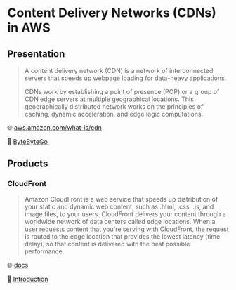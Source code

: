 # Content Delivery Networks (CDNs) in AWS

## Presentation

> A content delivery network (CDN) is a network of interconnected servers that speeds up webpage loading for data-heavy applications.
> 
> CDNs work by establishing a point of presence (POP) or a group of CDN edge servers at multiple geographical locations. This geographically distributed network works on the principles of caching, dynamic acceleration, and edge logic computations.

🌐 [aws.amazon.com/what-is/cdn](https://aws.amazon.com/what-is/cdn/)

🎥 [ByteByteGo](https://www.youtube.com/watch?v=RI9np1LWzqw)

## Products

### CloudFront

> Amazon CloudFront is a web service that speeds up distribution of your static and dynamic web content, such as .html, .css, .js, and image files, to your users. CloudFront delivers your content through a worldwide network of data centers called edge locations. When a user requests content that you're serving with CloudFront, the request is routed to the edge location that provides the lowest latency (time delay), so that content is delivered with the best possible performance.

🌐 [docs](https://docs.aws.amazon.com/AmazonCloudFront/latest/DeveloperGuide/Introduction.html)

🎥 [Introduction](https://www.youtube.com/watch?v=AT-nHW3_SVI)
